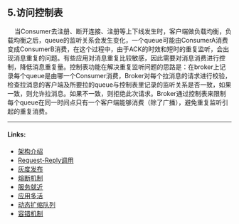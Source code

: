 ## 5.访问控制表
&nbsp;&nbsp;&nbsp;
当Consumer去注册、断开连接、注册等上下线发生时，客户端做负载均衡，负载均衡之后，queue的监听关系会发生变化，一个queue可能由ConsumerA消费变成ConsumerB消费，在这个过程中，由于ACK的时效和短时的重复监听，会出现消息重复的问题。有些应用对消息重复比较敏感，因此需要对消息消费进行控制，降低消息重复量。控制表功能在解决重复监听问题的思路是：在broker上记录每个queue是由哪一个Consumer消费，Broker对每个拉消息的请求进行校验，检查拉消息的客户端及所要拉的queue与控制表里记录的监听关系是否一致，如果一致，则允许拉消息。如果不一致，则拒绝此次请求。Broker通过控制表来限制每个queue在同一时间点只有一个客户端能够消费（除了广播），避免重复监听引起的重复消费。


---
#### Links:
* [架构介绍](../../../README.md)
* [Request-Reply调用](docs/cn/features/1-request-response-call.md)
* [灰度发布](docs/cn/features/2-dark-launch.md)
* [熔断机制](docs/cn/features/3-circuit-break-mechanism.md)
* [服务就近](docs/cn/features/4-invoke-service-nearby.md)
* [应用多活](docs/cn/features/5-multi-active.md)
* [动态扩缩队列](docs/cn/features/6-dynamic-adjust-queue.md)
* [容错机制](docs/cn/features/8-fault-tolerant.md)